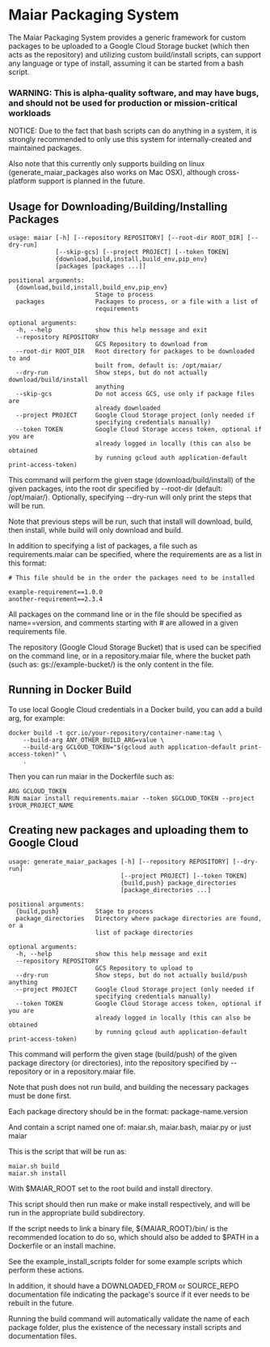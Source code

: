# Maiar Packaging System

The Maiar Packaging System provides a generic framework for custom packages to be uploaded to a Google Cloud Storage
bucket (which then acts as the repository) and utilizing custom build/install scripts, can support any language or
type of install, assuming it can be started from a bash script.

### WARNING: This is alpha-quality software, and may have bugs, and should not be used for production or mission-critical workloads

NOTICE: Due to the fact that bash scripts can do anything in a system, it is strongly recommended to only use this
system for internally-created and maintained packages.

Also note that this currently only supports building on linux (generate_maiar_packages also works on Mac OSX), although
cross-platform support is planned in the future.

## Usage for Downloading/Building/Installing Packages

```
usage: maiar [-h] [--repository REPOSITORY] [--root-dir ROOT_DIR] [--dry-run]
             [--skip-gcs] [--project PROJECT] [--token TOKEN]
             {download,build,install,build_env,pip_env}
             [packages [packages ...]]

positional arguments:
  {download,build,install,build_env,pip_env}
                        Stage to process
  packages              Packages to process, or a file with a list of
                        requirements

optional arguments:
  -h, --help            show this help message and exit
  --repository REPOSITORY
                        GCS Repository to download from
  --root-dir ROOT_DIR   Root directory for packages to be downloaded to and
                        built from, default is: /opt/maiar/
  --dry-run             Show steps, but do not actually download/build/install
                        anything
  --skip-gcs            Do not access GCS, use only if package files are
                        already downloaded
  --project PROJECT     Google Cloud Storage project (only needed if
                        specifying credentials manually)
  --token TOKEN         Google Cloud Storage access token, optional if you are
                        already logged in locally (this can also be obtained
                        by running gcloud auth application-default print-access-token)
```

This command will perform the given stage (download/build/install) of the given packages, into the root dir specified
by --root-dir (default: /opt/maiar/). Optionally, specifying --dry-run will only print the steps that will be run.

Note that previous steps will be run, such that install will download, build, then install, while build will only
download and build.

In addition to specifying a list of packages, a file such as requirements.maiar can be specified, where the requirements
are as a list in this format:

```
# This file should be in the order the packages need to be installed

example-requirement==1.0.0
another-requirement==2.3.4
```

All packages on the command line or in the file should be specified as name==version, and comments starting with # are
allowed in a given requirements file.

The repository (Google Cloud Storage Bucket) that is used can be specified on the command line, or in a repository.maiar
file, where the bucket path (such as: gs://example-bucket/) is the only content in the file.

## Running in Docker Build

To use local Google Cloud credentials in a Docker build, you can add a build arg, for example:

```
docker build -t gcr.io/your-repository/container-name:tag \
    --build-arg ANY_OTHER_BUILD_ARG=value \
    --build-arg GCLOUD_TOKEN="$(gcloud auth application-default print-access-token)" \
    .
```

Then you can run maiar in the Dockerfile such as:

```
ARG GCLOUD_TOKEN
RUN maiar install requirements.maiar --token $GCLOUD_TOKEN --project $YOUR_PROJECT_NAME
```

## Creating new packages and uploading them to Google Cloud

```
usage: generate_maiar_packages [-h] [--repository REPOSITORY] [--dry-run]
                               [--project PROJECT] [--token TOKEN]
                               {build,push} package_directories
                               [package_directories ...]

positional arguments:
  {build,push}          Stage to process
  package_directories   Directory where package directories are found, or a
                        list of package directories

optional arguments:
  -h, --help            show this help message and exit
  --repository REPOSITORY
                        GCS Repository to upload to
  --dry-run             Show steps, but do not actually build/push anything
  --project PROJECT     Google Cloud Storage project (only needed if
                        specifying credentials manually)
  --token TOKEN         Google Cloud Storage access token, optional if you are
                        already logged in locally (this can also be obtained
                        by running gcloud auth application-default print-access-token)
```

This command will perform the given stage (build/push) of the given package directory (or directories), into the
repository specified by --repository or in a repository.maiar file.

Note that push does not run build, and building the necessary packages must be done first.

Each package directory should be in the format: package-name.version

And contain a script named one of: maiar.sh, maiar.bash, maiar.py or just maiar

This is the script that will be run as:
```
maiar.sh build
maiar.sh install
```
With $MAIAR_ROOT set to the root build and install directory.

This script should then run make or make install respectively, and will be run in the appropriate build subdirectory.

If the script needs to link a binary file, ${MAIAR_ROOT}/bin/ is the recommended location to do so, which should also
be added to $PATH in a Dockerfile or an install machine.

See the example_install_scripts folder for some example scripts which perform these actions.

In addition, it should have a DOWNLOADED_FROM or SOURCE_REPO documentation file indicating the package's source if it
ever needs to be rebuilt in the future.

Running the build command will automatically validate the name of each package folder, plus the existence of the
necessary install scripts and documentation files.
